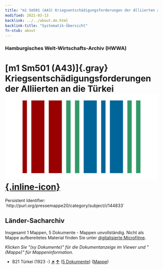 ```yaml
---
title: "m1 Sm501 (A43) Kriegsentschädigungsforderungen der Alliierten an die Türkei"
modified: 2021-03-13
backlink: ../../about.de.html
backlink-title: "Systematik-Übersicht"
fn-stub: about
---
```


### Hamburgisches Welt-Wirtschafts-Archiv (HWWA)

# [m1 Sm501 (A43)]{.gray}&#8201; Kriegsentschädigungsforderungen der Alliierten an die Türkei &#160; [![Wikidata](/images/Wikidata-logo.svg "Wikidata"){.inline-icon}](http://www.wikidata.org/entity/Q104700293)

<div class="hint">Persistent Identifier: `http://purl.org/pressemappe20/category/subject/i/144833`</div>







## Länder-Sacharchiv




Insgesamt 1 Mappen, 5 Dokumente - Mappen unvollständig.
Nicht als Mappe aufbereitetes Material finden Sie unter [digitalisierte Microfilme](/film/h1_sh.de.html).

_Klicken Sie "(xy Dokumente)" für die Dokumentanzeige im Viewer und "(Mappe)" für Mappeninformation._



- B21 Türkei (1923 -) [**&nearr;**](../../../geo/i/141111/about.de.html "Türkei (1923 -) (alle Mappen)") [**&uarr;**](../../../geo/about.de.html#B21 "Ländersystematik") (<a href="https://pm20.zbw.eu/iiifview/folder/sh/141111,144833" title="über: Türkei (1923 -) : Kriegsentschädigungsforderungen der Alliierten an die Türkei" target="_blank">5 Dokumente</a>) ([Mappe](../../../../folder/sh/1411xx/141111/1448xx/144833/about.de.html))








